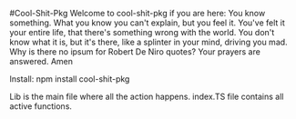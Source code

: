 #Cool-Shit-Pkg
Welcome to cool-shit-pkg if you are here: You know something. What you know you can't explain, but you feel it. You've felt it your entire life, that there's something wrong with the world. You don't know what it is, but it's there, like a splinter in your mind, driving you mad. Why is there no ipsum for Robert De Niro quotes? Your prayers are answered. Amen

Install: npm install cool-shit-pkg

Lib is the main file where all the action happens.
 index.TS file contains all active functions. 

